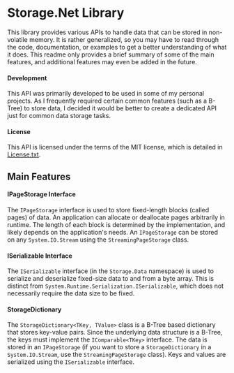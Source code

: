 ﻿# Storage.Net Library
This library provides various APIs to handle data that can be stored in non-volatile memory. It is rather generalized, so you may have to read through the code, documentation, or examples to get a better understanding of what it does. This readme only provides a brief summary of some of the main features, and additional features may even be added in the future.

#### Development 
This API was primarily developed to be used in some of my personal projects. As I frequently required certain common features (such as a B-Tree) to store data, I decided it would be better to create a dedicated API just for common data storage tasks.

#### License
This API is licensed under the terms of the MIT license, which is detailed in [License.txt](License.txt).

## Main Features

#### IPageStorage Interface
The `IPageStorage` interface is used to store fixed-length blocks (called pages) of data. An application can allocate or deallocate pages arbitrarily in runtime. The length of each block is determined by the implementation, and likely depends on the application's needs. An `IPageStorage` can be stored on any `System.IO.Stream` using the `StreamingPageStorage` class.

#### ISerializable Interface
The `ISerializable` interface (in the `Storage.Data` namespace) is used to serialize and deserialize fixed-size data to and from a byte array. This is distinct from `System.Runtime.Serialization.ISerializable`, which does not necessarily require the data size to be fixed.

#### StorageDictionary
The `StorageDictionary<TKey, TValue>` class is a B-Tree based dictionary that stores key-value pairs. Since the underlying data structure is a B-Tree, the keys must implement the `IComparable<TKey>` interface. The data is stored in an `IPageStorage` (if you want to store a `StorageDictionary` in a `System.IO.Stream`, use the `StreamingPageStorage` class). Keys and values are serialized using the `ISerializable` interface.